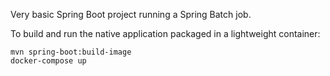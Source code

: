 Very basic Spring Boot project running a Spring Batch job.

To build and run the native application packaged in a lightweight container:
```
mvn spring-boot:build-image
docker-compose up
```
